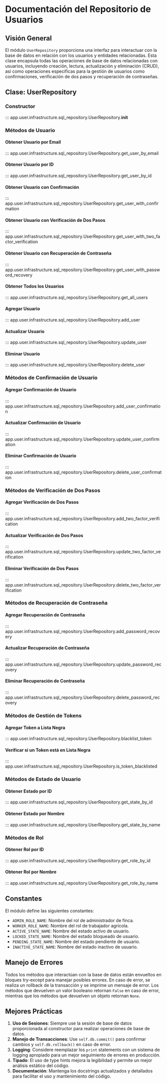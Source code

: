 # Documentación del Repositorio de Usuarios

## Visión General

El módulo `UserRepository` proporciona una interfaz para interactuar con la base de datos en relación con los usuarios y entidades relacionadas. Esta clase encapsula todas las operaciones de base de datos relacionadas con usuarios, incluyendo creación, lectura, actualización y eliminación (CRUD), así como operaciones específicas para la gestión de usuarios como confirmaciones, verificación de dos pasos y recuperación de contraseñas.

## Clase: UserRepository

### Constructor

::: app.user.infrastructure.sql_repository.UserRepository.__init__

### Métodos de Usuario

#### Obtener Usuario por Email

::: app.user.infrastructure.sql_repository.UserRepository.get_user_by_email

#### Obtener Usuario por ID

::: app.user.infrastructure.sql_repository.UserRepository.get_user_by_id

#### Obtener Usuario con Confirmación

::: app.user.infrastructure.sql_repository.UserRepository.get_user_with_confirmation

#### Obtener Usuario con Verificación de Dos Pasos

::: app.user.infrastructure.sql_repository.UserRepository.get_user_with_two_factor_verification

#### Obtener Usuario con Recuperación de Contraseña

::: app.user.infrastructure.sql_repository.UserRepository.get_user_with_password_recovery

#### Obtener Todos los Usuarios

::: app.user.infrastructure.sql_repository.UserRepository.get_all_users

#### Agregar Usuario

::: app.user.infrastructure.sql_repository.UserRepository.add_user

#### Actualizar Usuario

::: app.user.infrastructure.sql_repository.UserRepository.update_user

#### Eliminar Usuario

::: app.user.infrastructure.sql_repository.UserRepository.delete_user

### Métodos de Confirmación de Usuario

#### Agregar Confirmación de Usuario

::: app.user.infrastructure.sql_repository.UserRepository.add_user_confirmation

#### Actualizar Confirmación de Usuario

::: app.user.infrastructure.sql_repository.UserRepository.update_user_confirmation

#### Eliminar Confirmación de Usuario

::: app.user.infrastructure.sql_repository.UserRepository.delete_user_confirmation

### Métodos de Verificación de Dos Pasos

#### Agregar Verificación de Dos Pasos

::: app.user.infrastructure.sql_repository.UserRepository.add_two_factor_verification

#### Actualizar Verificación de Dos Pasos

::: app.user.infrastructure.sql_repository.UserRepository.update_two_factor_verification

#### Eliminar Verificación de Dos Pasos

::: app.user.infrastructure.sql_repository.UserRepository.delete_two_factor_verification

### Métodos de Recuperación de Contraseña

#### Agregar Recuperación de Contraseña

::: app.user.infrastructure.sql_repository.UserRepository.add_password_recovery

#### Actualizar Recuperación de Contraseña

::: app.user.infrastructure.sql_repository.UserRepository.update_password_recovery

#### Eliminar Recuperación de Contraseña

::: app.user.infrastructure.sql_repository.UserRepository.delete_password_recovery

### Métodos de Gestión de Tokens

#### Agregar Token a Lista Negra

::: app.user.infrastructure.sql_repository.UserRepository.blacklist_token

#### Verificar si un Token está en Lista Negra

::: app.user.infrastructure.sql_repository.UserRepository.is_token_blacklisted

### Métodos de Estado de Usuario

#### Obtener Estado por ID

::: app.user.infrastructure.sql_repository.UserRepository.get_state_by_id

#### Obtener Estado por Nombre

::: app.user.infrastructure.sql_repository.UserRepository.get_state_by_name

### Métodos de Rol

#### Obtener Rol por ID

::: app.user.infrastructure.sql_repository.UserRepository.get_role_by_id

#### Obtener Rol por Nombre

::: app.user.infrastructure.sql_repository.UserRepository.get_role_by_name

## Constantes

El módulo define las siguientes constantes:

- `ADMIN_ROLE_NAME`: Nombre del rol de administrador de finca.
- `WORKER_ROLE_NAME`: Nombre del rol de trabajador agrícola.
- `ACTIVE_STATE_NAME`: Nombre del estado activo de usuario.
- `LOCKED_STATE_NAME`: Nombre del estado bloqueado de usuario.
- `PENDING_STATE_NAME`: Nombre del estado pendiente de usuario.
- `INACTIVE_STATE_NAME`: Nombre del estado inactivo de usuario.

## Manejo de Errores

Todos los métodos que interactúan con la base de datos están envueltos en bloques try-except para manejar posibles errores. En caso de error, se realiza un rollback de la transacción y se imprime un mensaje de error. Los métodos que devuelven un valor booleano retornan `False` en caso de error, mientras que los métodos que devuelven un objeto retornan `None`.

## Mejores Prácticas

1. __Uso de Sesiones__: Siempre use la sesión de base de datos proporcionada al constructor para realizar operaciones de base de datos.
2. __Manejo de Transacciones__: Use `self.db.commit()` para confirmar cambios y `self.db.rollback()` en caso de error.
3. __Logging__: Considere reemplazar los `print` statements con un sistema de logging apropiado para un mejor seguimiento de errores en producción.
4. __Tipado__: El uso de type hints mejora la legibilidad y permite un mejor análisis estático del código.
5. __Documentación__: Mantenga los docstrings actualizados y detallados para facilitar el uso y mantenimiento del código.
